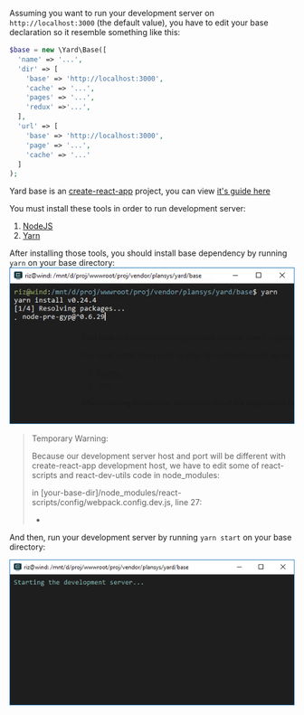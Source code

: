 Assuming you want to run your development server on `http://localhost:3000`  \(the default value\), you have to edit your base declaration so it resemble something like this:

```php
$base = new \Yard\Base([
  'name' => '...',
  'dir' => [
    'base' => 'http://localhost:3000',
    'cache' => '...',
    'pages' => '...',
    'redux' =>'...',
  ],
  'url' => [
    'base' => 'http://localhost:3000',
    'page' => '...',
    'cache' => '...'
  ]
);
```

Yard base is an [create-react-app](https://github.com/facebookincubator/create-react-app) project, you can view [it's guide here](https://github.com/facebookincubator/create-react-app/blob/master/packages/react-scripts/template/README.md)

You must install these tools in order to run development server:

1. [NodeJS](https://nodejs.org)
2. [Yarn](https://yarnpkg.com)

After installing those tools, you should install base dependency by running `yarn` on your base directory:  
![](/docs/assets/editing-base-1.png)

> Temporary Warning:
>
> Because our development server host and port will be different with create-react-app development host, we have to edit some of react-scripts and react-dev-utils code in node\_modules:
>
> in \[your-base-dir\]/node\_modules/react-scripts/config/webpack.config.dev.js, line 27:
>
> -



And then, run your development server by running `yarn start` on your base directory:

![](/docs/assets/editing-base-2.png)

